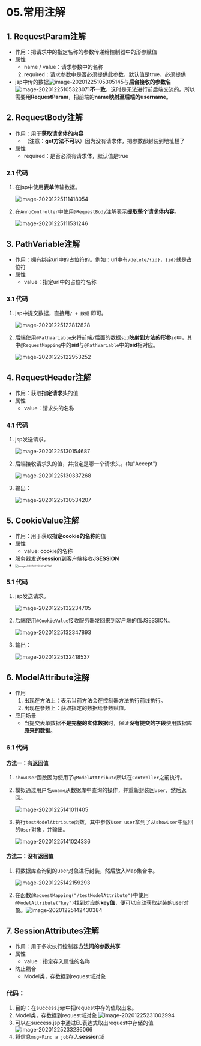 # 05.常用注解

## 1. RequestParam注解

* 作用：把请求中的指定名称的参数传递给控制器中的形参赋值
* 属性
  * name / value：请求参数中的名称
  2. required：请求参数中是否必须提供此参数，默认值是true，必须提供
* jsp中传的数据![image-20201225105305145](https://raw.githubusercontent.com/TWDH/Leetcode-From-Zero/pictures/img/image-20201225105305145.png)与**后台接收的参数名**![image-20201225105323071](https://raw.githubusercontent.com/TWDH/Leetcode-From-Zero/pictures/img/image-20201225105323071.png)**不一致**，这时是无法进行前后端交流的。所以需要用**RequestParam**，把前端的**name映射至后端的username**。

## 2. RequestBody注解

* 作用：用于**获取请求体的内容**
  * （注意：**get方法不可以**）因为没有请求体，把参数都封装到地址栏了
* 属性
  * required：是否必须有请求体，默认值是true

### 2.1 代码

1. 在jsp中使用**表单**传输数据。

   ![image-20201225111418054](https://raw.githubusercontent.com/TWDH/Leetcode-From-Zero/pictures/img/image-20201225111418054.png)

2. 在`AnnoController`中使用`@RequestBody`注解表示**提取整个请求体内容**。

   ![image-20201225111531246](https://raw.githubusercontent.com/TWDH/Leetcode-From-Zero/pictures/img/image-20201225111531246.png)

## 3. PathVariable注解

* 作用：拥有绑定url中的占位符的。例如：url中有`/delete/{id}`，`{id}`就是占位符
* 属性
  * value：指定url中的占位符名称

### 3.1 代码

1. jsp中提交数据，直接用`/ + 数据` 即可。

   ![image-20201225122812828](https://raw.githubusercontent.com/TWDH/Leetcode-From-Zero/pictures/img/image-20201225122812828.png)

2. 后端使用`@PathVariable`来将前端`/`后面的数据`sid`**映射到方法的形参**`id`中，其中`@RequestMapping`中的**sid**与`@PathVariable`中的**sid**相对应。

   ![image-20201225122953252](https://raw.githubusercontent.com/TWDH/Leetcode-From-Zero/pictures/img/image-20201225122953252.png)

## 4. RequestHeader注解

* 作用：获取**指定请求头**的值
* 属性
  * value：请求头的名称

### 4.1 代码

1. jsp发送请求。

   ![image-20201225130154687](https://raw.githubusercontent.com/TWDH/Leetcode-From-Zero/pictures/img/image-20201225130154687.png)

2. 后端接收请求头的值，并指定是哪一个请求头。(如"Accept")

   ![image-20201225130337268](https://raw.githubusercontent.com/TWDH/Leetcode-From-Zero/pictures/img/image-20201225130337268.png)

3. 输出：

   ![image-20201225130534207](https://raw.githubusercontent.com/TWDH/Leetcode-From-Zero/pictures/img/image-20201225130534207.png)

## 5. CookieValue注解

* 作用：用于获取**指定cookie的名称**的值
* 属性
  * value: cookie的名称
* 服务器发送**session**到客户端接收**JSESSION**
* <img src="https://raw.githubusercontent.com/TWDH/Leetcode-From-Zero/pictures/img/image-20201225132147301.png" alt="image-20201225132147301" style="zoom:50%;" />

### 5.1 代码

1. jsp发送请求。

   ![image-20201225132234705](https://raw.githubusercontent.com/TWDH/Leetcode-From-Zero/pictures/img/image-20201225132234705.png)

2. 后端使用`@CookieValue`接收服务器发回来到客户端的值JSESSION。

   ![image-20201225132347893](https://raw.githubusercontent.com/TWDH/Leetcode-From-Zero/pictures/img/image-20201225132347893.png)

3. 输出：

   ![image-20201225132418537](https://raw.githubusercontent.com/TWDH/Leetcode-From-Zero/pictures/img/image-20201225132418537.png)

## 6. ModelAttribute注解

* 作用
  1. 出现在方法上：表示当前方法会在控制器方法执行前线执行。
  2. 出现在参数上：获取指定的数据给参数赋值。
* 应用场景
  * 当提交表单数据**不是完整的实体数据**时，保证**没有提交的字段**使用数据库**原来的数据**。

### 6.1 代码

#### 方法一：有返回值

1. `showUser`函数因为使用了`@ModelAtttribute`所以在`Controller`之前执行。

2. 模拟通过用户名`uname`从数据库中查询的操作，并重新封装回`user`，然后返回。

   ![image-20201225141011405](https://raw.githubusercontent.com/TWDH/Leetcode-From-Zero/pictures/img/image-20201225141011405.png)

3. 执行`testModelAttribute`函数，其中参数`User user`拿到了从`showUser`中返回的`User`对象，并输出。

   ![image-20201225141024336](https://raw.githubusercontent.com/TWDH/Leetcode-From-Zero/pictures/img/image-20201225141024336.png)

#### 方法二：没有返回值

1. 将数据库查询到的user对象进行封装，然后放入Map集合中。

   ![image-20201225142159293](https://raw.githubusercontent.com/TWDH/Leetcode-From-Zero/pictures/img/image-20201225142159293.png)

2. 在函数`@RequestMapping("/testModelAttribute")`中使用`@ModelAttribute("key")`找到对应的**key值**，便可以自动获取封装的user对象。![image-20201225142430384](https://raw.githubusercontent.com/TWDH/Leetcode-From-Zero/pictures/img/image-20201225142430384.png)

## 7. SessionAttributes注解

* 作用：用于多次执行控制器**方法间的参数共享**
* 属性
  * value：指定存入属性的名称
* 防止耦合
  * Model类，存数据到request域对象

### 代码：

1. 目的：在success.jsp中把request中存的值取出来。
2. Model类，存数据到request域对象
   ![image-20201225231002994](https://raw.githubusercontent.com/TWDH/Leetcode-From-Zero/pictures/img/image-20201225231002994.png)
3. 可以在success.jsp中通过EL表达式取出request中存储的值
   ![image-20201225233236066](https://raw.githubusercontent.com/TWDH/Leetcode-From-Zero/pictures/img/image-20201225233236066.png)
4. 将信息`msg=Find a job`存入**session**域
   

